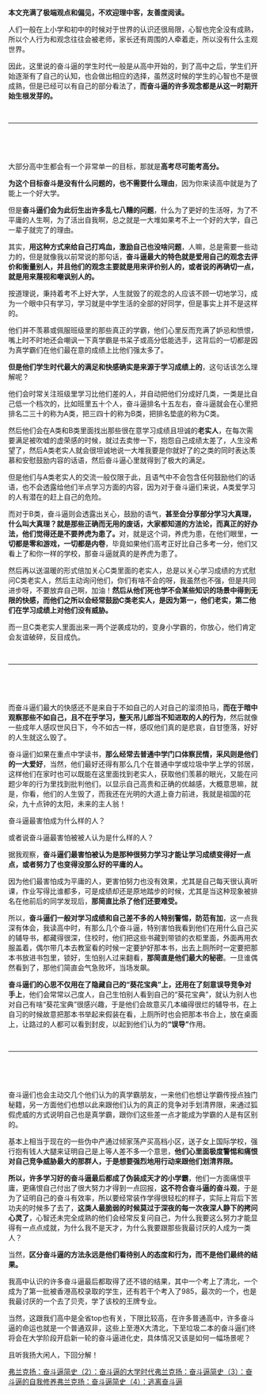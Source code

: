 <p></p><p><b>本文充满了极端观点和偏见，不欢迎理中客，友善度阅读。</b></p><p>人们一般在上小学和初中的时候对于世界的认识还很局限，心智也完全没有成熟，所以个人行为和观念往往会被老师，家长还有周围的人牵着走，所以没有什么主观世界。</p><p>因此，这里说的奋斗逼的学生时代一般是从高中开始的，到了高中之后，学生们开始逐渐有了自己的认知，也会做出相应的选择，虽然这时候的学生的心智也不是很成熟，但是已经可以有自己的部分看法了，<b>而奋斗逼的许多观念都是从这一时期开始生根发芽的。</b></p><p class="ztext-empty-paragraph"><br/></p><hr/><p class="ztext-empty-paragraph"><br/></p><p class="ztext-empty-paragraph"><br/></p><p>大部分高中生都会有一个非常单一的目标，那就是<b>高考尽可能考高分。</b></p><p><b>为这个目标奋斗是没有什么问题的，也不需要什么理由</b>，因为你来读高中就是为了能上一个好大学。</p><p>但是<b>奋斗逼们会为此衍生出许多乱七八糟的问题</b>，什么为了更好的生活呀，为了不平庸的人生啊，为了活出自我啊，总之就是一大堆如果考不上一个好的大学，自己一辈子就完了的理由。</p><p>其实，<b>用这种方式来给自己打鸡血，激励自己也没啥问题</b>，人嘛，总是需要一些动力的，但是就像我以前常说的那句话，<b>奋斗逼最大的特色就是爱用自己的观念去评价和衡量别人，并且他们的观念主要就是用来评价别人的，或者说的再确切一点，就是用来蔑视和嘲讽别人的。</b></p><p>按道理说，秉持着考不上好大学，人生就毁了的观念的人应该不顾一切地学习，成为一个眼中只有学习，学习就是中学生活的全部的好同学，但是事实上并不是这样的。</p><p>他们并不羡慕或佩服班级里的那些真正的学霸，他们心里反而充满了妒忌和愤恨，嘴上时不时地还会嘲讽一下真学霸是书呆子或高分低能选手，这背后的一切都是因为真学霸们在他们最在意的成绩上比他们强太多了。</p><p><b>但是他们学生时代最大的满足和快感确实是来源于学习成绩上的</b>，这句话该怎么理解呢？</p><p>他们会时常关注班级里学习比他们差的人，并自动把他们分成好几类，一类是比自己低一个档次的，比如班里五十个人，奋斗逼排名十五左右，奋斗逼就会在心里把排名二三十的称为A类，把三四十的称为B类，把排名垫底的称为C类。</p><p>然后他们会在A类和B类里面找出那些很在意学习成绩且坦诚的<b>老实人</b>，在每次需要满足被吹嘘的虚荣感的时候，就过去卖惨一下，抱怨自己成绩太差了，人生没希望了，然后A类老实人就会很坦诚地说一大堆我要是你就好了的之类的同时表达羡慕和安慰鼓励内容的话语，然后奋斗逼心里就得到了极大的满足。</p><p>但是他们与A类老实人的交流一般仅限于此，且语气中不会包含任何鼓励他们的话语，也不会透露给他们半点学习方面的内容，因为对于奋斗逼们来说，A类爱学习的人有潜在的赶上自己的危险。</p><p>而对于B类，奋斗逼则会透露出关心，鼓励的语气，<b>甚至会分享部分学习大真理，什么叫大真理？就是那些正确而无用的废话，大家都知道的方法论，而真正的好办法，他们觉得还是不要养虎为患了。</b>对，就是这个词，养虎为患，在他们眼里，<b>一切都是零和游戏，一切都是内卷</b>，毕竟如果他们高考正好比自己多考一分，他们又看上了和你一样的学校，那奋斗逼就真的是养虎为患了。</p><p>然后再以送温暖的形式倍加关心C类里面的老实人，总是以关心学习成绩的方式慰问C类老实人，然后主动询问他们，你们有啥不会的呀，我虽然也不强，但是共同进步呀，不要放弃自己啊，加油！<b>然后从他们死也学不会某些知识的场景中得到无限的快感，而他们之所以会经常鼓励C类老实人，是因为第一，他们老实，第二他们在学习成绩上对他们没有威胁。</b></p><p>而一旦C类老实人里面出来一两个逆袭成功的，变身小学霸的，你放心，他们肯定会友谊破碎，反目成仇。</p><p class="ztext-empty-paragraph"><br/></p><hr/><p class="ztext-empty-paragraph"><br/></p><p class="ztext-empty-paragraph"><br/></p><p>而奋斗逼们最大的快感还不是来自于不如自己的人对自己的溜须拍马，<b>而在于暗中观察那些不如自己，且不在乎学习，整天吊儿郎当不知进取的人的行为</b>，然后就像一些成年人感叹世风日下，今不如古一样，感叹他们真的是悲哀，自甘堕落，好好的人生就这么毁了。</p><p>奋斗逼们如果在重点中学读书，<b>那么经常去普通中学门口体察民情，采风则是他们的一大爱好</b>，当然，他们最好还得有那么几个在普通中学或垃圾中学上学的邻居，这样他们在家时也可以既能在这里面找到老实人，获取他们羡慕的眼光，又能在问题少年的行为里找到批判他们，以显示自己高贵和正确的优越感，大概意思嘛，就是，你看，他们的人生毁了，而我还在光明的大道上奋力前进，我就是祖国的花朵，九十点钟的太阳，未来的主人翁！</p><p>奋斗逼最害怕成为什么样的人？</p><p>或者说奋斗逼最害怕被被人认为是什么样的人？</p><p>据我观察，<b>奋斗逼们最害怕被认为是那种很努力学习才能让学习成绩变得好一点点，或者努力了也变得没那么好的平庸的人。</b></p><p>因为他们最害怕成为平庸的人，更害怕努力也没有效果，尤其是自己每天很认真听课，作业写得比谁都多，可是成绩却还是原地踏步的时候，尤其是当这种现象被排名在他前后的同学发现后，<b>那简直比杀了他们还要难受。</b></p><p>所以，<b>奋斗逼们一般对学习成绩和自己差不多的人特别警惕，防范有加</b>，这一点我深有体会，我读高中时，有那么几个奋斗逼，特别害怕我看到他们在用什么自己买的辅导书，都藏得很深，住校时，他们把这些书藏到带锁的衣柜里面，外面再用衣服盖着，偶尔带几本去教室看的时候一定要护好那本书，出去上厕所时一定要把那本书放进书包里，锁好，生怕别人过来翻看，<b>那简直是他们最大的秘密</b>。一旦谁偶然看到了，那他们简直会气急败坏，当场发飙。</p><p><b>奋斗逼们的心思不仅用在了隐藏自己的“葵花宝典”上，还用在了刻意误导竞争对手上</b>，他们会常常以己度人，自己生怕别人看到自己的“葵花宝典”，就认为别人也对自己有啥“葵花宝典”很感兴趣，于是他们会故意买几本编得很烂的辅导书，在上自习的时候故意把那本书举起来假装在看，上厕所时也会把那本书合上，放在桌面上，让路过的人都可以看到封皮，以起到他们认为的<b>“误导”</b>作用。</p><p class="ztext-empty-paragraph"><br/></p><hr/><p class="ztext-empty-paragraph"><br/></p><p class="ztext-empty-paragraph"><br/></p><p>奋斗逼们也会主动交几个他们认为的真学霸朋友，一来他们也想让学霸传授点独门秘籍，另一方面他们也想以此来跟他们认为的真正的竞争对手划清界限，来通过狐假虎威的方式说明自己也是真学霸，跟你们这些差一点才能成为学霸的人是有区别的。</p><p>基本上相当于现在的一些伪中产通过倾家荡产买高档小区，送子女上国际学校，强行抱有钱人大腿来证明自己是上等人差不多一个意思，<b>他们心里面极度警惕和痛恨对自己竞争威胁最大的那群人，于是想要强烈地用行动来跟他们划清界限。</b></p><p><b>所以，许多学习好的奋斗逼最后都成了伪装成天才的小学霸</b>，他们一方面痛恨平庸，更痛恨自己付出了很大努力才得到一点回报，<b>这不符合奋斗逼的奋斗观</b>，于是为了证明自己的奋斗有效率，所以要经常装作学得很轻松的样子，实际上背后下苦功夫的时候多了去了，<b>这类人最脆弱的时候莫过于深夜的每一次夜深人静下的拷问心灵了</b>，心智还未完全成熟的他们会经常反复问自己，为什么我要这么努力才能显得有一点点成就，为什么我不是天才，为什么我要跟那些我最讨厌的人成为一类人？</p><p>当然，<b>区分奋斗逼的方法永远是他们看待别人的态度和行为，而不是他们最终的结果。</b></p><p>我高中认识的许多奋斗逼最后都取得了还不错的结果，其中一个考上了清北，一个成为了第一批被香港高校录取的学生，还有若干个考入了985，最次的一个，也是我最讨厌的一个去了贝壳，学了该校的王牌专业。</p><p>当然，这跟我们高中是全省top也有关，下限比较高，在许多普通高中，许多奋斗逼的命运也就是一个普通双非，这些上至港X大清北，下至垃圾二本的奋斗逼们终将会在大学阶段开启新一轮的奋斗逼进化史，具体情况又该是如何一幅场景呢？</p><p>且听我扬大闲人，下回分解！</p><a data-draft-node="block" data-draft-type="link-card" href="https://zhuanlan.zhihu.com/p/55669396" data-image="https://pic3.zhimg.com/v2-ce6645b19838d2ae0a2b5a1a129c20ca_180x120.jpg" data-image-width="827" data-image-height="489" class="internal">弗兰克扬：奋斗逼简史（2）：奋斗逼的大学时代</a><a data-draft-node="block" data-draft-type="link-card" href="https://zhuanlan.zhihu.com/p/55748275" data-image="https://pic4.zhimg.com/v2-ba38bce109d569d0fd897b38d04eb5d7_180x120.jpg" data-image-width="1280" data-image-height="652" class="internal">弗兰克扬：奋斗逼简史（3）：奋斗逼的自我修养</a><a data-draft-node="block" data-draft-type="link-card" href="https://zhuanlan.zhihu.com/p/55844166" data-image="https://pic1.zhimg.com/v2-7eb6dae3713872b42fcc71c65db41288_180x120.jpg" data-image-width="1280" data-image-height="652" class="internal">弗兰克扬：奋斗逼简史（4）：逃离奋斗逼</a><p><br/> </p>